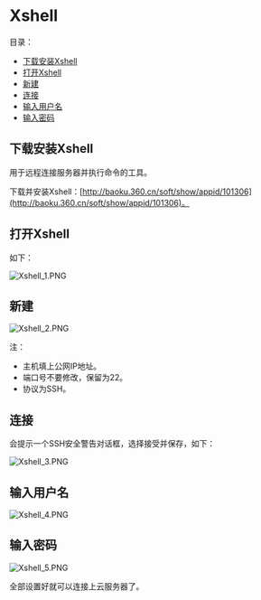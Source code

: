 # Xshell

目录：

- [下载安装Xshell](#下载安装xshell)
- [打开Xshell](#打开xshell)
- [新建](#新建)
- [连接](#连接)
- [输入用户名](#输入用户名)
- [输入密码](#输入密码)

## 下载安装Xshell

用于远程连接服务器并执行命令的工具。

下载并安装Xshell：[http://baoku.360.cn/soft/show/appid/101306](http://baoku.360.cn/soft/show/appid/101306)。

## 打开Xshell

如下：

![Xshell_1.PNG](https://raw.githubusercontent.com/lcfu1/Note/master/Aliyun/image/Xshell_1.PNG)

## 新建

![Xshell_2.PNG](https://raw.githubusercontent.com/lcfu1/Note/master/Aliyun/image/Xshell_2.PNG)

注：

- 主机填上公网IP地址。
- 端口号不要修改，保留为22。
- 协议为SSH。

## 连接

会提示一个SSH安全警告对话框，选择接受并保存，如下：

![Xshell_3.PNG](https://raw.githubusercontent.com/lcfu1/Note/master/Aliyun/image/Xshell_3.PNG)

## 输入用户名

![Xshell_4.PNG](https://raw.githubusercontent.com/lcfu1/Note/master/Aliyun/image/Xshell_4.PNG)

## 输入密码

![Xshell_5.PNG](https://raw.githubusercontent.com/lcfu1/Note/master/Aliyun/image/Xshell_5.PNG)

全部设置好就可以连接上云服务器了。